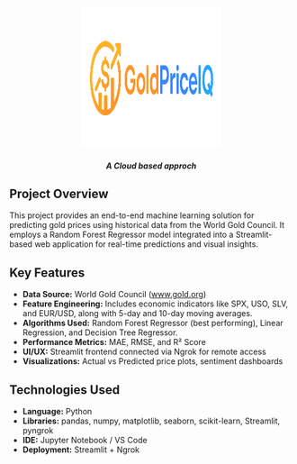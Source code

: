 <p align="center">
  <img src="https://github.com/dhruvakashyap73/GoldPriceIQ/blob/main/Photos/Logo-GPP.png" alt="Logo" width="250" height="250">
</p>

<h5 align="center"><strong>A Cloud based approch</strong></h5>

## Project Overview
This project provides an end-to-end machine learning solution for predicting gold prices using historical data from the World Gold Council. It employs a Random Forest Regressor model integrated into a Streamlit-based web application for real-time predictions and visual insights.

## Key Features
- **Data Source:** World Gold Council (www.gold.org)
- **Feature Engineering:** Includes economic indicators like SPX, USO, SLV, and EUR/USD, along with 5-day and 10-day moving averages.
- **Algorithms Used:** Random Forest Regressor (best performing), Linear Regression, and Decision Tree Regressor.
- **Performance Metrics:** MAE, RMSE, and R² Score
- **UI/UX:** Streamlit frontend connected via Ngrok for remote access
- **Visualizations:** Actual vs Predicted price plots, sentiment dashboards

## Technologies Used
- **Language:** Python
- **Libraries:** pandas, numpy, matplotlib, seaborn, scikit-learn, Streamlit, pyngrok
- **IDE:** Jupyter Notebook / VS Code
- **Deployment:** Streamlit + Ngrok
